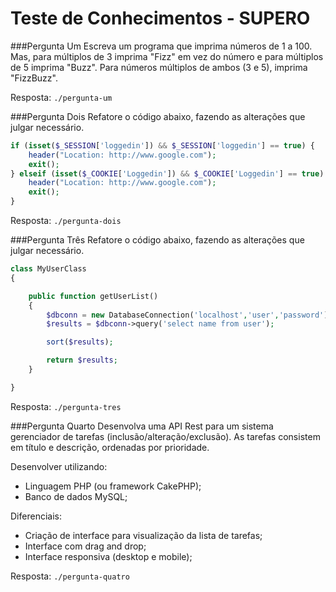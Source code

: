 # Teste de Conhecimentos - SUPERO

###Pergunta Um
Escreva um programa que imprima números de 1 a 100. Mas, para múltiplos de 3 imprima "Fizz" em vez do número e para múltiplos de 5 imprima "Buzz". Para números múltiplos de ambos (3 e 5), imprima "FizzBuzz".

Resposta: `./pergunta-um`

###Pergunta Dois
Refatore o código abaixo, fazendo as alterações que julgar necessário.
```php
if (isset($_SESSION['loggedin']) && $_SESSION['loggedin'] == true) {
    header("Location: http://www.google.com");
    exit();
} elseif (isset($_COOKIE['Loggedin']) && $_COOKIE['Loggedin'] == true) {
    header("Location: http://www.google.com");
    exit();
}
```

Resposta: `./pergunta-dois`

###Pergunta Três
Refatore o código abaixo, fazendo as alterações que julgar necessário.
```php
class MyUserClass
{

    public function getUserList()
    {
        $dbconn = new DatabaseConnection('localhost','user','password');
        $results = $dbconn->query('select name from user');

        sort($results);

        return $results;
    }

}
```

Resposta: `./pergunta-tres`

###Pergunta Quarto
Desenvolva uma API Rest para um sistema gerenciador de tarefas (inclusão/alteração/exclusão). As tarefas consistem em título e descrição, ordenadas por prioridade.

Desenvolver utilizando:
- Linguagem PHP (ou framework CakePHP);
- Banco de dados MySQL;

Diferenciais:
- Criação de interface para visualização da lista de tarefas;
- Interface com drag and drop;
- Interface responsiva (desktop e mobile);

Resposta: `./pergunta-quatro`